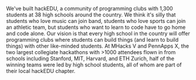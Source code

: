 We've built hackEDU, a community of programming clubs with 1,300 students at 38
high schools around the country. We think it's silly that students who love
music can join band, students who love sports can join an athletic team, but
students who want to learn to code have to go home and code alone. Our vision
is that every high school in the country will offer programming clubs where
students can build things (and learn to build things) with other like-minded
students. At MHacks V and PennApps X, the two largest collegiate hackathons
with >1000 attendees flown in from schools including Stanford, MIT, Harvard,
and ETH Zurich, half of the winning teams were led by high school students, all
of whom are part of their local hackEDU chapter.
